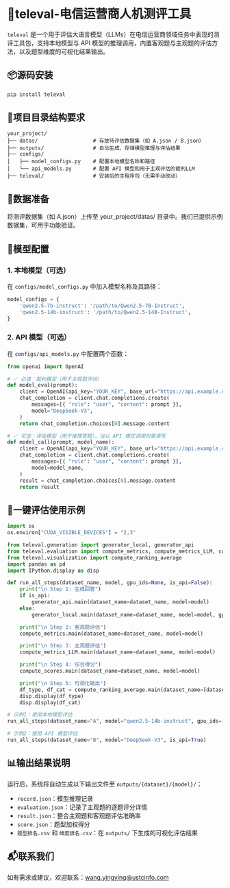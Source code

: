 
# 📡televal-电信运营商人机测评工具

`televal` 是一个用于评估大语言模型（LLMs）在电信运营商领域任务中表现的测评工具包，支持本地模型与 API 模型的推理调用，内置客观题与主观题的评估方法，以及题型维度的可视化结果输出。


## 📦源码安装

```bash
pip install televal
```
##  📁项目目录结构要求

```text
your_project/
├── datas/                  # 存放待评估数据集（如 A.json / B.json）
├── outputs/                # 自动生成，存储模型推理与评估结果
├── configs/
│   ├── model_configs.py    # 配置本地模型名称和路径
│   └── api_models.py       # 配置 API 模型和用于主观评估的裁判LLM
├── televal/                # 安装后的主程序包（无需手动改动）
```
## 📄数据准备
将测评数据集（如 A.json）上传至 your_project/datas/ 目录中。我们已提供示例数据集，可用于功能验证。
## 🧠模型配置

### 1. 本地模型（可选）

在 `configs/model_configs.py` 中加入模型名称及其路径：
```python
model_configs = {
    'qwen2.5-7b-instruct': '/path/to/Qwen2.5-7B-Instruct',
    'qwen2.5-14b-instruct': '/path/to/Qwen2.5-14B-Instruct',
}
```

### 2. API 模型（可选）

在 `configs/api_models.py` 中配置两个函数：

```python
from openai import OpenAI

# ✅ 必填：裁判模型（用于主观题评估）
def model_eval(prompt):
    client = OpenAI(api_key="YOUR_KEY", base_url="https://api.example.com")
    chat_completion = client.chat.completions.create(
        messages=[{ "role": "user", "content": prompt }],
        model="DeepSeek-V3",
    )
    return chat_completion.choices[0].message.content

# ✅ 可选：评估模型（用于推理答题），当以 API 模式调用时需填写
def model_call(prompt, model_name):
    client = OpenAI(api_key="YOUR_KEY", base_url="https://api.example.com")
    chat_completion = client.chat.completions.create(
        messages=[{ "role": "user", "content": prompt }],
        model=model_name,
    )
    result = chat_completion.choices[0].message.content
    return result
```

##  🚀一键评估使用示例
```python
import os
os.environ["CUDA_VISIBLE_DEVICES"] = "2,3"

from televal.generation import generator_local, generator_api
from televal.evaluation import compute_metrics, compute_metrics_LLM, compute_scores
from televal.visualization import compute_ranking_average
import pandas as pd
import IPython.display as disp

def run_all_steps(dataset_name, model, gpu_ids=None, is_api=False):
    print("\n Step 1: 生成回答")
    if is_api:
        generator_api.main(dataset_name=dataset_name, model=model)
    else:
        generator_local.main(dataset_name=dataset_name, model=model, gpu_ids=gpu_ids)

    print("\n Step 2: 客观题评估")
    compute_metrics.main(dataset_name=dataset_name, model=model)

    print("\n Step 3: 主观题评估")
    compute_metrics_LLM.main(dataset_name=dataset_name, model=model)

    print("\n Step 4: 综合得分")
    compute_scores.main(dataset_name=dataset_name, model=model)

    print("\n Step 5: 可视化输出")
    df_type, df_cat = compute_ranking_average.main(dataset_name=[dataset_name])
    disp.display(df_type)
    disp.display(df_cat)

# 示例1：使用本地模型评估
run_all_steps(dataset_name="A", model="qwen2.5-14b-instruct", gpu_ids=[2, 3], is_api=False)

# 示例2：使用 API 模型评估
run_all_steps(dataset_name="B", model="DeepSeek-V3", is_api=True)
```
## 📊输出结果说明

运行后，系统将自动生成以下输出文件至 `outputs/{dataset}/{model}/`：

- `record.json`：模型推理记录
- `evaluation.json`：记录了主观题的逐题评分详情
- `result.json`：整合主观题和客观题评估准确率
- `score.json`：题型加权得分
- `题型排名.csv` 和 `维度排名.csv`：在 `outputs/` 下生成的可视化评估结果
## 📬联系我们
如有需求或建议，欢迎联系：wang.yingying@ustcinfo.com